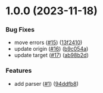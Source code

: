 # 1.0.0 (2023-11-18)


### Bug Fixes

* move errors ([#15](https://github.com/devdigital/tson/issues/15)) ([13f2410](https://github.com/devdigital/tson/commit/13f2410adc342ac033d49768e3ea1c5013f68b74))
* update origin ([#16](https://github.com/devdigital/tson/issues/16)) ([b9c054a](https://github.com/devdigital/tson/commit/b9c054a50ac0f5e6a811478c02bd34c1c485dd6c))
* update target ([#17](https://github.com/devdigital/tson/issues/17)) ([ab98b2d](https://github.com/devdigital/tson/commit/ab98b2d6cfda7994785311fe94f37fae8b7c54ea))


### Features

* add parser ([#1](https://github.com/devdigital/tson/issues/1)) ([94ddfb8](https://github.com/devdigital/tson/commit/94ddfb848df1b78d1fdc222fa804dfd680fc32f0))
